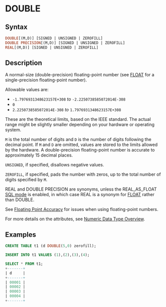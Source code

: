 # DOUBLE

## Syntax

```sql
DOUBLE[(M,D)] [SIGNED | UNSIGNED | ZEROFILL]
DOUBLE PRECISION[(M,D)] [SIGNED | UNSIGNED | ZEROFILL]
REAL[(M,D)] [SIGNED | UNSIGNED | ZEROFILL]
```

## Description

A normal-size (double-precision) floating-point number (see [FLOAT](/columns-storage-engines-and-plugins/data-types/data-types-numeric-data-types/float) for a single-precision floating-point number).

Allowable values are:

- `-1.7976931348623157E+308` <em>to</em> `-2.2250738585072014E-308`
- `0`
- `2.2250738585072014E-308` <em>to</em> `1.7976931348623157E+308`

These are the theoretical limits, based on the IEEE standard. The actual range
might be slightly smaller depending on your hardware or operating system.

`M` is the total number of digits and `D` is the number of digits
following the decimal point. If `M` and `D` are omitted, values are stored
to the limits allowed by the hardware. A double-precision
floating-point number is accurate to approximately 15 decimal places.

`UNSIGNED`, if specified, disallows negative values.

`ZEROFILL`, if specified, pads the number with zeros, up to the total number
of digits specified by `M`.

REAL and DOUBLE PRECISION are synonyms, unless the REAL_AS_FLOAT [SQL mode](/kb/en/sql_mode/) is enabled, in which case REAL is a synonym for [FLOAT](/columns-storage-engines-and-plugins/data-types/data-types-numeric-data-types/float) rather than DOUBLE.

See [Floating Point Accuracy](/columns-storage-engines-and-plugins/data-types/data-types-numeric-data-types/floating-point-accuracy) for issues when using floating-point numbers.

For more details on the attributes, see [Numeric Data Type Overview](/columns-storage-engines-and-plugins/data-types/data-types-numeric-data-types/numeric-data-type-overview).

## Examples

```sql
CREATE TABLE t1 (d DOUBLE(5,0) zerofill);

INSERT INTO t1 VALUES (1),(2),(3),(4);

SELECT * FROM t1;
+-------+
| d     |
+-------+
| 00001 |
| 00002 |
| 00003 |
| 00004 |
+-------+
```